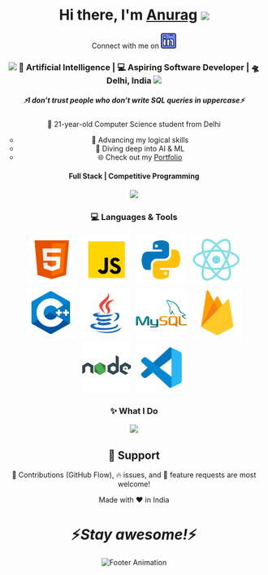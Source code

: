 <div align="center">

<h1>Hi there, I'm <a href="https://anurag.codes">Anurag</a> <img src="https://media.giphy.com/media/hvRJCLFzcasrR4ia7z/giphy.gif" width="25px"></h1>

<p>Connect with me on  
  <a href="https://www.linkedin.com/in/anurag-tiwari-352226300"><img height="30" src="linkedin.png"></a>  
</p>

<h3><img src="https://media.giphy.com/media/WUlplcMpOCEmTGBtBW/giphy.gif" width="30">  
👾 Artificial Intelligence | 💻 Aspiring Software Developer | 🛸 Delhi, India  
<img src="https://media.giphy.com/media/WUlplcMpOCEmTGBtBW/giphy.gif" width="30"></h3>

<h5><i>⚡️I don’t trust people who don’t write SQL queries in uppercase⚡️</i></h5>

<p>📍 21-year-old Computer Science student from Delhi</p>  
<ul style="list-style-type:circle;">
  <li>🔧 Advancing my logical skills</li>
  <li>🤖 Diving deep into AI & ML</li>
  <li>🌐 Check out my <a href="https://yourportfolio.com">Portfolio</a></li>
</ul>

<h4>Full Stack | Competitive Programming</h4>

<p>
  <a href="https://github.com/anuragxtiwari/github-readme-stats"> 
    <img src="https://github-readme-stats.vercel.app/api?username=anuragxtiwari&show_icons=true&theme=radical"/>
  </a>
</p>

<h3>💻 Languages & Tools</h3>

<p>
  <img src="icons8-html.svg" alt="html" style="vertical-align:top; margin:4px">    
  <img src="icons8-js.svg" alt="js" style="vertical-align:top; margin:4px">
  <img src="icons8-python.svg" alt="python" style="vertical-align:top; margin:4px">
  <img src="icons8-react-native.svg" alt="react" style="vertical-align:top; margin:4px">
  <img src="c++.svg" alt="c/c++" style="vertical-align:top; margin:4px">
  <img src="icons8-java.svg" alt="java" style="vertical-align:top; margin:4px">
  <img src="icons8-mysql-logo.svg" alt="sql" style="vertical-align:top; margin:4px">
  <img src="icons8-google-firebase-console.svg" alt="firebase" style="vertical-align:top; margin:4px">
  <img src="icons8-nodejs.svg" alt="nodejs" style="vertical-align:top; margin:4px">
  <img src="icons8-visual-studio-code.svg" alt="vscode" style="vertical-align:top; margin:4px">
</p>

<h3>✨ What I Do</h3>

<p align="center">
  <img src="https://media.giphy.com/media/f9XgHHnPnDjOF1hWpl/giphy.gif" />
</p>

<h2>🤝 Support</h2>

<p>🎀 Contributions (GitHub Flow), 🔥 issues, and 🥮 feature requests are most welcome!</p>

<p>Made with ❤️ in India</p>

<h1>⚡️<i>Stay awesome!</i>⚡️</h1>

<p>
  <img src="https://raw.githubusercontent.com/mayhemantt/mayhemantt/Update/svg/Bottom.svg" alt="Footer Animation"/>
</p>

</div>
